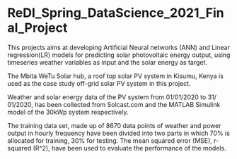 # ReDI_Spring_DataScience_2021_Final_Project

This projects aims at developing  Artificial Neural networks (ANN) and Linear regression(LR) models for predicting solar photovoltaic energy output, using timeseries weather variables as input and the solar energy as target.

The Mbita WeTu Solar hub, a roof top solar PV system in Kisumu, Kenya is used as the case study off-grid solar PV system in this project.

Weather and solar energy data of the PV system from 01/01/2020 to 31/ 01/2020, has been collected from Solcast.com and the MATLAB Simulink model of the 30kWp system respectively.

The training data set, made up of 8670 data points of weather and power output in hourly frequency have been divided into two parts in which 70% is allocated for training, 30%  for testing. The mean squared error (MSE), r-squared (R^2), have been  used to evaluate the performance of the models.


